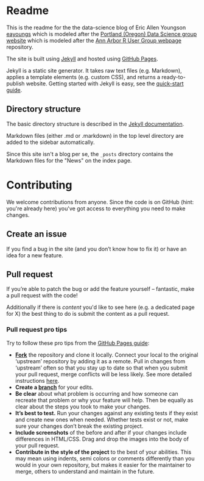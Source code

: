 # Readme
This is the readme for the the data-science blog of Eric Allen Youngson [eayoungs](https://eayoungs.github.io/) which is modeled after the [Portland (Oregon) Data Science group website](http://pdxdata.org ) which is modeled after the [Ann Arbor R User Group webpage](annarborrusergroup.github.io) repository.

The site is built using [Jekyll](http://jekyllrb.com/) and hosted using [GitHub Pages](https://pages.github.com).

Jekyll is a static site generator. It takes raw text files (e.g. Markdown), applies a template elements (e.g. custom CSS), and returns a ready-to-publish website. Getting started with Jekyll is easy, see the [quick-start guide](http://jekyllrb.com/docs/quickstart/).

## Directory structure

The basic directory structure is described in the [Jekyll documentation](http://jekyllrb.com/docs/structure/).

Markdown files (either .md or .markdown) in the top level directory are added to the sidebar automatically.

Since this site isn't a blog per se, the `_posts` directory contains the Markdown files for the "News" on the index page.

# Contributing

We welcome contributions from anyone. Since the code is on GitHub (hint: you're already here) you've got access to everything you need to make changes.

## Create an issue

If you find a bug in the site (and you don’t know how to fix it) or have an idea for a new feature.

## Pull request

If you’re able to patch the bug or add the feature yourself – fantastic, make a pull request with the code!

Additionally if there is _content_ you'd like to see here (e.g. a dedicated page for X) the best thing to do is submit the content as a pull request.

### Pull request pro tips

Try to follow these pro tips from the [GitHub Pages guide](https://guides.github.com/activities/contributing-to-open-source/):

* **[Fork](https://guides.github.com/activities/forking/)** the repository and clone it locally. Connect your local to the original ‘upstream’ repository by adding it as a remote. Pull in changes from ‘upstream’ often so that you stay up to date so that when you submit your pull request, merge conflicts will be less likely. See more detailed instructions [here](https://help.github.com/articles/syncing-a-fork/).
* **Create a [branch](http://guides.github.com/introduction/flow/)** for your edits.
* **Be clear** about what problem is occurring and how someone can recreate that problem or why your feature will help. Then be equally as clear about the steps you took to make your changes.
* **It’s best to test.** Run your changes against any existing tests if they exist and create new ones when needed. Whether tests exist or not, make sure your changes don’t break the existing project.
* **Include screenshots** of the before and after if your changes include differences in HTML/CSS. Drag and drop the images into the body of your pull request.
* **Contribute in the style of the project** to the best of your abilities. This may mean using indents, semi colons or comments differently than you would in your own repository, but makes it easier for the maintainer to merge, others to understand and maintain in the future.
